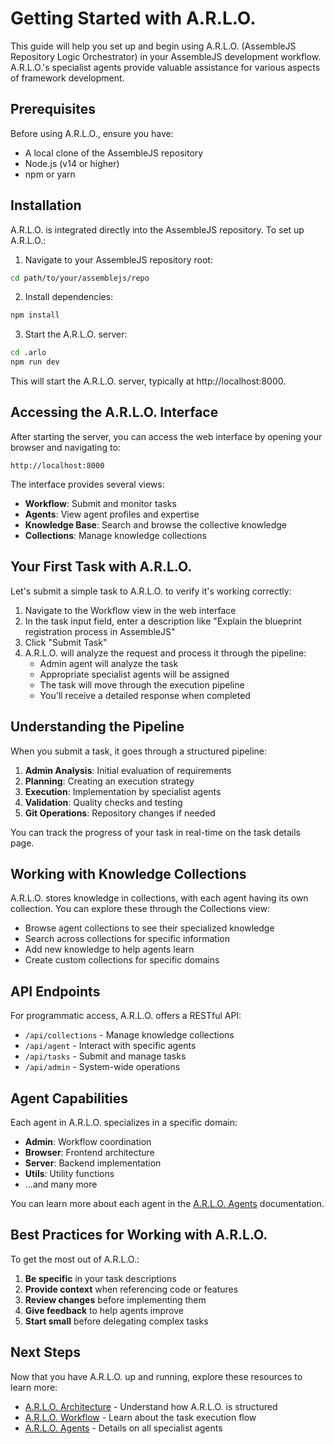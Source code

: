 # Getting Started with A.R.L.O.

This guide will help you set up and begin using A.R.L.O. (AssembleJS Repository Logic Orchestrator) in your AssembleJS development workflow. A.R.L.O.'s specialist agents provide valuable assistance for various aspects of framework development.

## Prerequisites

Before using A.R.L.O., ensure you have:

- A local clone of the AssembleJS repository
- Node.js (v14 or higher)
- npm or yarn

## Installation

A.R.L.O. is integrated directly into the AssembleJS repository. To set up A.R.L.O.:

1. Navigate to your AssembleJS repository root:

```bash
cd path/to/your/assemblejs/repo
```

2. Install dependencies:

```bash
npm install
```

3. Start the A.R.L.O. server:

```bash
cd .arlo
npm run dev
```

This will start the A.R.L.O. server, typically at http://localhost:8000.

## Accessing the A.R.L.O. Interface

After starting the server, you can access the web interface by opening your browser and navigating to:

```
http://localhost:8000
```

The interface provides several views:

- **Workflow**: Submit and monitor tasks
- **Agents**: View agent profiles and expertise
- **Knowledge Base**: Search and browse the collective knowledge
- **Collections**: Manage knowledge collections

## Your First Task with A.R.L.O.

Let's submit a simple task to A.R.L.O. to verify it's working correctly:

1. Navigate to the Workflow view in the web interface
2. In the task input field, enter a description like "Explain the blueprint registration process in AssembleJS"
3. Click "Submit Task"
4. A.R.L.O. will analyze the request and process it through the pipeline:
   - Admin agent will analyze the task
   - Appropriate specialist agents will be assigned
   - The task will move through the execution pipeline
   - You'll receive a detailed response when completed

## Understanding the Pipeline

When you submit a task, it goes through a structured pipeline:

1. **Admin Analysis**: Initial evaluation of requirements
2. **Planning**: Creating an execution strategy
3. **Execution**: Implementation by specialist agents
4. **Validation**: Quality checks and testing
5. **Git Operations**: Repository changes if needed

You can track the progress of your task in real-time on the task details page.

## Working with Knowledge Collections

A.R.L.O. stores knowledge in collections, with each agent having its own collection. You can explore these through the Collections view:

- Browse agent collections to see their specialized knowledge
- Search across collections for specific information
- Add new knowledge to help agents learn
- Create custom collections for specific domains

## API Endpoints

For programmatic access, A.R.L.O. offers a RESTful API:

- `/api/collections` - Manage knowledge collections
- `/api/agent` - Interact with specific agents
- `/api/tasks` - Submit and manage tasks
- `/api/admin` - System-wide operations

## Agent Capabilities

Each agent in A.R.L.O. specializes in a specific domain:

- **Admin**: Workflow coordination
- **Browser**: Frontend architecture
- **Server**: Backend implementation
- **Utils**: Utility functions
- ...and many more

You can learn more about each agent in the [A.R.L.O. Agents](arlo/agents) documentation.

## Best Practices for Working with A.R.L.O.

To get the most out of A.R.L.O.:

1. **Be specific** in your task descriptions
2. **Provide context** when referencing code or features
3. **Review changes** before implementing them
4. **Give feedback** to help agents improve
5. **Start small** before delegating complex tasks

## Next Steps

Now that you have A.R.L.O. up and running, explore these resources to learn more:

- [A.R.L.O. Architecture](arlo/architecture) - Understand how A.R.L.O. is structured
- [A.R.L.O. Workflow](arlo/workflow) - Learn about the task execution flow
- [A.R.L.O. Agents](arlo/agents) - Details on all specialist agents